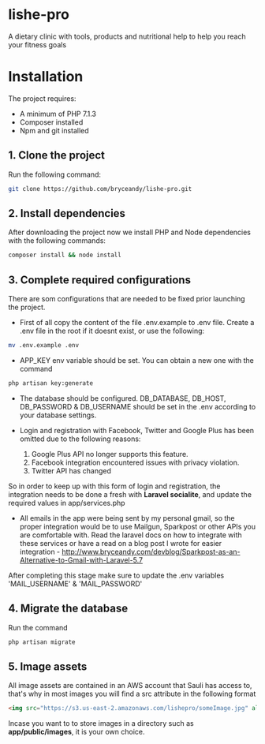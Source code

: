 # lishe-pro

A dietary clinic with tools, products and nutritional help to help you reach your fitness goals

# Installation

The project requires:

- A minimum of PHP 7.1.3
- Composer installed
- Npm and git installed

## 1. Clone the project

Run the following command:
```bash
git clone https://github.com/bryceandy/lishe-pro.git
```

## 2. Install dependencies

After downloading the project now we install PHP and Node dependencies with the following commands:
```bash
composer install && node install
```

## 3. Complete required configurations

There are som configurations that are needed to be fixed prior launching the project.

- First of all copy the content of the file .env.example to .env file. Create a .env file in the root if it doesnt exist, or use the following:
```bash
mv .env.example .env
```

- APP_KEY env variable should be set. You can obtain a new one with the command
```bash
php artisan key:generate
```

- The database should be configured. DB_DATABASE, DB_HOST, DB_PASSWORD & DB_USERNAME should be set in the .env according to your database settings.

- Login and registration with Facebook, Twitter and Google Plus has been omitted due to the following reasons:
    1. Google Plus API no longer supports this feature.
    2. Facebook integration encountered issues with privacy violation.
    3. Twitter API has changed
    
So in order to keep up with this form of login and registration, the integration needs to be done a fresh with **Laravel socialite**, and update the required values in app/services.php

- All emails in the app were being sent by my personal gmail, so the proper integration would be to use Mailgun, Sparkpost or other APIs you are comfortable with. Read the laravel docs on how to integrate with these services or have a read on a blog post I wrote for easier integration - http://www.bryceandy.com/devblog/Sparkpost-as-an-Alternative-to-Gmail-with-Laravel-5.7

After completing this stage make sure to update the .env variables 'MAIL_USERNAME' & 'MAIL_PASSWORD'

## 4. Migrate the database

Run the command
```bash
php artisan migrate
``` 

## 5. Image assets

All image assets are contained in an AWS account that Sauli has access to, that's why in most images you will find a src attribute in the following format
```html
<img src="https://s3.us-east-2.amazonaws.com/lishepro/someImage.jpg" alt="image">
```
Incase you want to to store images in a directory such as **app/public/images**, it is your own choice.
   
